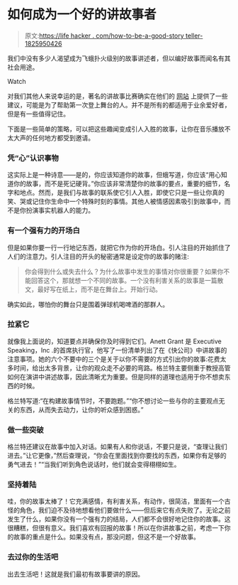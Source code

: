 # 如何成为一个好的讲故事者

> 原文:[https://life hacker . com/how-to-be-a-good-story teller-1825950426](https://lifehacker.com/how-to-become-a-good-storyteller-1825950426)

我们中没有多少人渴望成为飞蛾扑火级别的故事讲述者，但以编好故事而闻名有其社会用途。

Watch

对我们其他人来说幸运的是，著名的讲故事比赛确实在他们的 [网站](https://themoth.org/share-your-story/storytelling-tips-tricks) 上提供了一些建议，可能是为了帮助第一次登上舞台的人。并不是所有的都适用于业余爱好者，但是有一些值得记住。

下面是一些简单的策略，可以把这些趣闻变成引人入胜的故事，让你在音乐播放不太大声的任何地方都受到邀请。

### 凭“心”认识事物

这实际上是一种诗意——是的，你应该知道你的故事，但蛾写道，你应该“用心知道你的故事，而不是死记硬背。”你应该非常清楚你的故事的要点，重要的细节，名字和地点。然而，是我们与故事的联系使它引人入胜，即使它只是一些让你真的笑、哭或记住你生命中一个特殊时刻的事情。其他人被情感因素吸引到故事中，而不是你扮演事实机器人的能力。

### 有一个强有力的开场白

但是如果你要一行一行地记东西，就把它作为你的开场白。引人注目的开始抓住了人们的注意力。引人注目的开头的秘密通常是设定你的故事的赌注:

> 你会得到什么或失去什么？为什么故事中发生的事情对你很重要？如果你不能回答这个，那就想一个不同的故事。一个没有利害关系的故事是一篇散文，最好写在纸上，而不是在舞台上。开始行动。

确实如此，哪怕你的舞台只是围着弹球机喝啤酒的那群人。

### 拉紧它

就像我上面说的，知道要点并确保你及时得到它们。Anett Grant 是 Executive Speaking，Inc .的首席执行官，他写了一份清单列出了在《快公司》中讲故事的注意事项。她的六个不要中的三个是关于以你不需要的方式引出你的故事:花费太多时间，给出太多背景，让你的观众走不必要的弯路。格兰特主要侧重于教授高管如何在演讲中讲述故事，因此清晰尤为重要。但是同样的道理也适用于你不想卖东西的时候。

格兰特写道:“在构建故事情节时，不要跑题。”“你不想讨论一些与你的主要观点无关的东西，从而失去动力，让你的听众感到困惑。”

### 做一些突破

格兰特还建议在故事中加入对话。如果有人和你说话，不要只是说，“查理让我们进去。”让它更像，”然后查理说，“你会在里面找到你要找的东西，如果你有足够的勇气进去！”“当我们听到角色说话时，他们就会变得栩栩如生。

### 坚持着陆

哇，你的故事太棒了！它充满感情，有利害关系，有动作，很简洁，里面有一个古怪的角色，我们迫不及待地想看他们要做什么——但后来它有点失败了。无论之前发生了什么，如果你没有一个强有力的结局，人们都不会很好地记住你的故事。这很糟糕，但很有意义。我们喜欢有回报的故事！所以在你讲故事之前，考虑一下你的故事的重点是什么。如果没有点，那没问题，但这不是一个好故事。

### 去过你的生活吧

出去生活吧！这就是我们最初有故事要讲的原因。